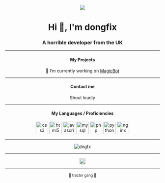 <span align="center">
  
  <p align="center"><img src="https://user-images.githubusercontent.com/294904/87245353-9c71b180-c43c-11ea-8150-4065e43aff60.jpg" align="center"></p>
  
  <h1>Hi 👋, I'm dongfix</h1>
  <h3>A horrible developer from the UK</h3>
<hr>
  <h4>My Projects</h4>
  <p align="center">
      🔭 I’m currently working on <a href="https://github.com/dngfx/MagicBot">MagicBot</a>
</p>
<hr>
  <h4>Contact me</h4>
  <p align="center">
      Shout loudly
 </p>
 <hr>
  <h4>My Languages / Proficiencies</h4>
  <p align="center">
      <img src="https://konpa.github.io/devicon/devicon.git/icons/css3/css3-original-wordmark.svg" alt="css3" width="40" height="40"/> <img src="https://konpa.github.io/devicon/devicon.git/icons/html5/html5-original-wordmark.svg" alt="html5" width="40" height="40"/>   <img src="https://konpa.github.io/devicon/devicon.git/icons/javascript/javascript-original.svg" alt="javascript" width="40" height="40"/> <img src="https://konpa.github.io/devicon/devicon.git/icons/mysql/mysql-original-wordmark.svg" alt="mysql" width="40" height="40"/> <img src="https://konpa.github.io/devicon/devicon.git/icons/php/php-original.svg" alt="php" width="40" height="40"/> <img src="https://konpa.github.io/devicon/devicon.git/icons/python/python-original-wordmark.svg" alt="python" width="40" height="40"/> <img src="https://konpa.github.io/devicon/devicon.git/icons/nginx/nginx-original.svg" alt="nginx" width="40" height="40"/></p>

</p>
<hr>
  <p align="center"> <img src="https://github-readme-stats.vercel.app/api?username=dngfx&show_icons=true" alt="dngfx" /></p>
</span>

<hr>
<p align="center">
<a href="https://twitter.com/mrdfacts" target="blank"><img align="center" src="https://cdn.jsdelivr.net/npm/simple-icons@3.0.1/icons/twitter.svg" alt="mrdfacts" height="20" width="20" /></a><br>
</p>
<hr>
<p align="center"><small>🚜 tractor gang 🚜</small></p>
